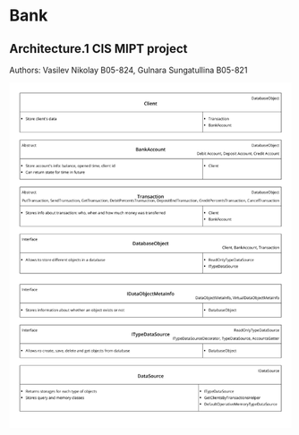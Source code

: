 # Bank

## Architecture.1 CIS MIPT project

Authors: Vasilev Nikolay B05-824, Gulnara Sungatullina B05-821

![Image of CRC](https://github.com/nikhovas/bank/blob/master/schemes/crc.png)
